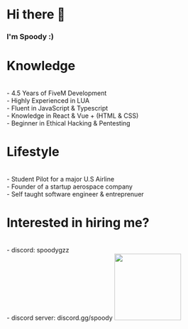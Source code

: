 # Hi there 👋

### I'm Spoody :)

<h1>Knowledge</h1>
<br>- 4.5 Years of FiveM Development
<br>- Highly Experienced in LUA
<br>- Fluent in JavaScript & Typescript
<br>- Knowledge in React & Vue + (HTML & CSS)
<br>- Beginner in Ethical Hacking & Pentesting

<h1>Lifestyle</h1>
<br>- Student Pilot for a major U.S Airline
<br>- Founder of a startup aerospace company
<br>- Self taught software engineer & entreprenuer

<h1>Interested in hiring me?</h1>
<br>- discord: spoodygzz
<br>- discord server: discord.gg/spoody

<img style="width: 150px" src="https://r2.fivemanage.com/CWDuI3yLS4av0OWnTLNNl/images/475799971_1022404019927707_4742607609923865127_n.png">
